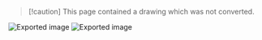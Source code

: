 > [!caution] This page contained a drawing which was not converted.   

![Exported image](Exported%20image%2020240206212129-0.png) ![Exported image](Exported%20image%2020240206212129-1.png)